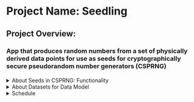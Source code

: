 # Project Name: **Seedling**

## Project Overview: 
### App that produces random numbers from a set of physically derived data points for use as seeds for cryptographically secure pseudorandom number generators (CSPRNG)

####
<details>
    <summary>About Seeds in CSPRNG:  Functionality</summary>
    User will be presented with a welcome page that allows user to upload a .csv file of a set of data composed of physical measurements that can be used as the [**initial entropy**](See: https://cryptobook.nakov.com/secure-random-generators), which are also known as **seeds**.  This initial entropy is used by a CSPRNG algorithm which expands to generate a token.  The best source of random intial entropy are true random numbers and these are usually obtained from physical measurements of a physical system.  This app will then hash the cryptographically secure random number via SHA-256 to maintain integrity.  The token, otherwise called a "seedling" in this app can be used for many functions including as secret tokens.  The goal of the app is to generate sufficiently random and cryptographically secure tokens for security applications by utilizing random physical data generated by devices or structures that produce and/or utilize zero emissions energy as seeds.  In this way this app can add value to a device because the device becomes a source for intial entropy to create cryptographically secure random numbers.  This will provide another functionality for these zero emissions devices with the potential of generating a source for real-time and continuous random data from monitors tracking the energy used and produced by the devices.
</details>

<details>
    <summary>About Datasets for Data Model</summary>
    1. App will utilize data as described above provided by the user via .csv files.  Example of target dataset type:  [Proton Exchange Membrane Datasets](https://www.kaggle.com/datasets/sepandhaghighi/proton-exchange-membrane-pem-fuel-cell-dataset); Additional citation for PEM dataset: S. Hamidi, S. Haghighi, K. Askari, Dataset of Standard Tests of Nafion 112 Membrane and Membrane Electrode Assembly (MEA) Activation Tests of Proton Exchange Membrane (PEM) Fuel Cell, ChemRxiv, (2020). doi:10.26434/chemrxiv.11902023.
    2. This app will need to temporarily store a limited amount of physical datasets introduced by the user in the form of a csv file using python.  JavaScript Crypto library will be used to generate cryptographically secure random numbers and JavaScript Digest will be utilized to apply SHA-256 hashing.
</details>

<details>
    <summary>Schedule</summary>

    Tasks:

    - [ ] Create welcome page with a section to input random data as seed that will start the process of generating a hashed token.
    - [ ] Location for uploading or downloading of physically derived random measurement data.
    - [ ] Location to temporarily store user datasets as csv using Python.
    - [ ] For additional seed generation datasets can be calculated for minimums/maximum/inflection points on a graph generated by the      datasets.  This can be visualized and calculated in a seperate webpage.  The additional data points can be added to the temporary database.
    - [ ] Create empty database to temporarily store datasets.
    -[ ] Create api call for databases, CSPRNG algorithms and SHA-256 encoders.
    - [ ] Create login/logout page and backend for the user to store their seeds in their accounts.
    
    
    HTML/CSS/JavaScript will be used to prepare the webpages.  Python will be used for calculations, Dango functions and models.
</details>
